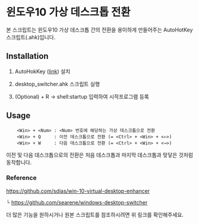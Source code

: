 # 윈도우10 가상 데스크톱 전환
본 스크립트는 윈도우10 가상 데스크톱 간의 전환을 용이하게 만들어주는 AutoHotKey 스크립트(.ahk)입니다.

## Installation
1. AutoHokKey ([link](https://www.autohotkey.com/)) 설치

2. desktop_switcher.ahk 스크립트 실행

3. (Optional) <Win> + R -> shell:startup 입력하여 시작프로그램 등록

## Usage
        <Win> + <Num> : <Num> 번호에 해당하는 가상 데스크톱으로 전환
        <Win> + Q     : 이전 데스크톱으로 전환 (= <Ctrl> + <Win> + <←>)
        <Win> + W     : 다음 데스크톱으로 전환 (= <Ctrl> + <Win> + <→>)

이전 및 다음 데스크톱으로의 전환은 처음 데스크톱과 마지막 데스크톱과 맞닿은 것처럼 동작합니다.

### Reference
https://github.com/sdias/win-10-virtual-desktop-enhancer

└ https://github.com/searene/windows-desktop-switcher

더 많은 기능을 원하시거나 원본 스크립트를 참조하시려면 위 링크를 확인해주세요.
